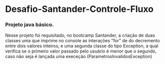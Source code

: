 # Desafio-Santander-Controle-Fluxo

### Projeto java básico. 
Nesse projeto foi requisitado, no bootcamp Santander, a criação de duas classes uma que imprime no console as interações "for" de  do decremento entre dois valores inteiros, 
e uma segunda classe do tipo Exception, a qual verifica se o primeiro valor passado pelo usuário é menor que o segundo, caso não seja é lançada uma execeção (ParametrosInvalidosException)
